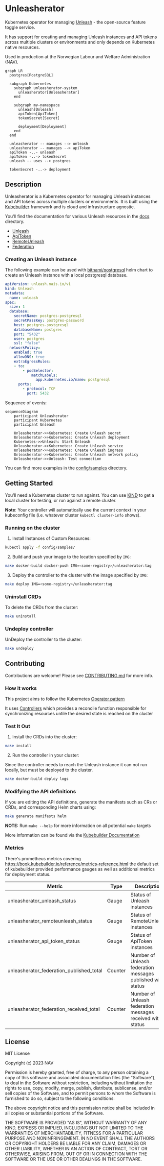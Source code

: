 # Unleasherator

Kubernetes operator for managing [Unleash](https://getunleash.io) - the open-source feature toggle service.

It has support for creating and managing Unleash instances and API tokens across multiple clusters or environments and only depends on Kubernetes native resources.

Used in production at the Norwegian Labour and Welfare Administration (NAV).

```mermaid
graph LR
  postgres[PostgreSQL]

  subgraph Kubernetes
    subgraph unleasherator-system
      unleasherator[Unleasherator]
    end

    subgraph my-namespace
      unleash[Unleash]
      apiToken[ApiToken]
      tokenSecret[Secret]

      deployment[Deployment]
    end
  end

  unleasherator -- manages --> unleash
  unleasherator -- manages --> apiToken
  apiToken -..- unleash
  apiToken -..-> tokenSecret
  unleash -- uses --> postgres

  tokenSecret -..-> deployment
```

## Description

Unleasherator is a Kubernetes operator for managing Unleash instances and API tokens across multiple clusters or environments. It is built using the [Kubebuilder](https://book.kubebuilder.io/) framework and is cloud and infrastructure agnostic.

You'll find the documentation for various Unleash resources in the [docs](./docs) directory.

* [Unleash](./docs/unleash.md)
* [ApiToken](./docs/apitoken.md)
* [RemoteUnleash](./docs/remoteunleash.md)
* [Federation](./docs/federation.md)

### Creating an Unleash instance

The following example can be used with [bitnami/postgresql][bitnami-postgresql] helm chart to create an Unleash instance with a local postgresql database.

[bitnami-postgresql]: https://artifacthub.io/packages/helm/bitnami/postgresql

```yaml
apiVersion: unleash.nais.io/v1
kind: Unleash
metadata:
  name: unleash
spec:
  size: 1
  database:
    secretName: postgres-postgresql
    secretPassKey: postgres-password
    host: postgres-postgresql
    databaseName: postgres
    port: "5432"
    user: postgres
    ssl: "false"
  networkPolicy:
    enabled: true
    allowDNS: true
    extraEgressRules:
    - to:
        - podSelector:
            matchLabels:
              app.kubernetes.io/name: postgresql
      ports:
        - protocol: TCP
          port: 5432
```

Sequence of events:

```mermaid
sequenceDiagram
    participant Unleasherator
    participant Kubernetes
    participant Unleash

    Unleasherator->>Kubernetes: Create Unleash secret
    Unleasherator->>Kubernetes: Create Unleash deployment
    Kubernetes->>Unleash: Start Unleash
    Unleasherator->>Kubernetes: Create Unleash service
    Unleasherator->>Kubernetes: Create Unleash ingress
    Unleasherator->>Kubernetes: Create Unleash network policy
    Unleasherator->>Unleash: Test connection
```

You can find more examples in the [config/samples](./config/samples) directory.

## Getting Started

You’ll need a Kubernetes cluster to run against. You can use [KIND](https://sigs.k8s.io/kind) to get a local cluster for testing, or run against a remote cluster.

**Note:** Your controller will automatically use the current context in your kubeconfig file (i.e. whatever cluster `kubectl cluster-info` shows).

### Running on the cluster

1. Install Instances of Custom Resources:

```sh
kubectl apply -f config/samples/
```

2. Build and push your image to the location specified by `IMG`:

```sh
make docker-build docker-push IMG=<some-registry>/unleasherator:tag
```

3. Deploy the controller to the cluster with the image specified by `IMG`:

```sh
make deploy IMG=<some-registry>/unleasherator:tag
```

### Uninstall CRDs

To delete the CRDs from the cluster:

```sh
make uninstall
```

### Undeploy controller

UnDeploy the controller to the cluster:

```sh
make undeploy
```

## Contributing

Contributions are welcome! Please see [CONTRIBUTING.md](./CONTRIBUTING.md) for more info.

### How it works

This project aims to follow the Kubernetes [Operator pattern](https://kubernetes.io/docs/concepts/extend-kubernetes/operator/)

It uses [Controllers](https://kubernetes.io/docs/concepts/architecture/controller/)
which provides a reconcile function responsible for synchronizing resources untile the desired state is reached on the cluster

### Test It Out

1. Install the CRDs into the cluster:

```sh
make install
```

2. Run the controller in your cluster:

Since the controller needs to reach the Unleash instance it can not run locally, but must be deployed to the cluster.

```sh
make docker-build deploy logs
```

### Modifying the API definitions

If you are editing the API definitions, generate the manifests such as CRs or CRDs, and corresponding Helm charts using:

```sh
make generate manifests helm
```

**NOTE:** Run `make --help` for more information on all potential `make` targets

More information can be found via the [Kubebuilder Documentation](https://book.kubebuilder.io/introduction.html)

### Metrics

There's prometheus metrics covering <https://book.kubebuilder.io/reference/metrics-reference.html> the default set of kubebuilder provided performance gauges as well as additional metrics for deployment status.

| Metric                                   | Type    | Description                                                 |
| ---------------------------------------- | ------- | ----------------------------------------------------------- |
| unleasherator_unleash_status             | Gauge   | Status of Unleash instances                                 |
| unleasherator_remoteunleash_status       | Gauge   | Status of RemoteUnleash instances                           |
| unleasherator_api_token_status           | Gauge   | Status of ApiToken instances                                |
| unleasherator_federation_published_total | Counter | Number of Unleash federation messages published with status |
| unleasherator_federation_received_total  | Counter | Number of Unleash federation messages received with status  |

## License

MIT License

Copyright (c) 2023 NAV

Permission is hereby granted, free of charge, to any person obtaining a copy
of this software and associated documentation files (the "Software"), to deal
in the Software without restriction, including without limitation the rights
to use, copy, modify, merge, publish, distribute, sublicense, and/or sell
copies of the Software, and to permit persons to whom the Software is
furnished to do so, subject to the following conditions:

The above copyright notice and this permission notice shall be included in all
copies or substantial portions of the Software.

THE SOFTWARE IS PROVIDED "AS IS", WITHOUT WARRANTY OF ANY KIND, EXPRESS OR
IMPLIED, INCLUDING BUT NOT LIMITED TO THE WARRANTIES OF MERCHANTABILITY,
FITNESS FOR A PARTICULAR PURPOSE AND NONINFRINGEMENT. IN NO EVENT SHALL THE
AUTHORS OR COPYRIGHT HOLDERS BE LIABLE FOR ANY CLAIM, DAMAGES OR OTHER
LIABILITY, WHETHER IN AN ACTION OF CONTRACT, TORT OR OTHERWISE, ARISING FROM,
OUT OF OR IN CONNECTION WITH THE SOFTWARE OR THE USE OR OTHER DEALINGS IN THE
SOFTWARE.
